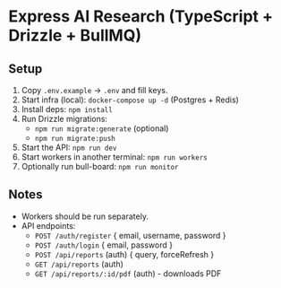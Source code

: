 # Express AI Research (TypeScript + Drizzle + BullMQ)

## Setup
1. Copy `.env.example` → `.env` and fill keys.
2. Start infra (local): `docker-compose up -d` (Postgres + Redis)
3. Install deps: `npm install`
4. Run Drizzle migrations:
   - `npm run migrate:generate` (optional)
   - `npm run migrate:push`
5. Start the API: `npm run dev`
6. Start workers in another terminal: `npm run workers`
7. Optionally run bull-board: `npm run monitor`

## Notes
- Workers should be run separately.
- API endpoints:
  - `POST /auth/register` { email, username, password }
  - `POST /auth/login` { email, password }
  - `POST /api/reports` (auth) { query, forceRefresh }
  - `GET /api/reports` (auth)
  - `GET /api/reports/:id/pdf` (auth) - downloads PDF
